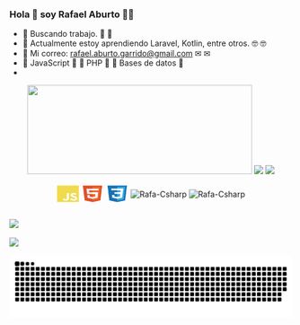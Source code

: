 ### Hola 👋 soy Rafael Aburto 👀👀

- 🔭 Buscando trabajo. 💪 💪
- 🌱 Actualmente estoy aprendiendo Laravel, Kotlin, entre otros. 🤓  🤓
- 💬 Mi correo: rafael.aburto.garrido@gmail.com ✉ ✉
- 💛 JavaScript 💛  💜 PHP 💜  💚 Bases de datos 💚
- 
<div align="center">
 
 <img style="width: 400px; height:159px;" src="https://github-readme-stats.vercel.app/api?username=Hachigud&theme=tokyonight&show_icons=true&hide_border=true&count_private=true">
 <img style="width: 400px;"  src="https://github-readme-streak-stats.herokuapp.com/?user=Hachigud&theme=tokyonight&hide_border=true"> 
 
 <img src="https://github-readme-stats.vercel.app/api/top-langs/?username=Hachigud&theme=tokyonight&show_icons=true&hide_border=true&layout=compact" >
</div>



  <div align="center" style="display: inline_block"><br>
  <img align="center" alt="Rafa-Js" height="30" width="40" src="https://raw.githubusercontent.com/devicons/devicon/master/icons/javascript/javascript-plain.svg">
  <img align="center" alt="Rafa-HTML" height="30" width="40" src="https://raw.githubusercontent.com/devicons/devicon/master/icons/html5/html5-original.svg">
  <img align="center" alt="Rafa-CSS" height="30" width="40" src="https://raw.githubusercontent.com/devicons/devicon/master/icons/css3/css3-original.svg">
  <img align="center" alt="Rafa-Csharp" height="30" width="40" src="https://cdn.jsdelivr.net/gh/devicons/devicon/icons/cplusplus/cplusplus-original.svg">
    <img align="center" alt="Rafa-Csharp" height="30" width="40" src="https://cdn.jsdelivr.net/gh/devicons/devicon/icons/mysql/mysql-original.svg">
</div>
  
  ##
  
  <div> 
         <a href="https://www.linkedin.com/in/rafael-aburto-garrido-3b00ab223/" target="_blank"><img src="https://img.shields.io/badge/Linkedin-FF0000?style=for-the-badge&logo=linkedin&logoColor=white" target="_blank"></a>

  <a href = "mailto:rafael.aburto.garrido@gmail.com"><img src="https://img.shields.io/badge/-Gmail-%23333?style=for-the-badge&logo=gmail&logoColor=white" target="_blank"></a>
  
<picture>
  <source media="(prefers-color-scheme: dark)" srcset="https://raw.githubusercontent.com/hachigud/hachigud/output/github-contribution-grid-snake-dark.svg">
  <source media="(prefers-color-scheme: light)" srcset="https://raw.githubusercontent.com/hachigud/hachigud/output/github-contribution-grid-snake.svg">
  <img alt="github contribution grid snake animation" src="https://raw.githubusercontent.com/hachigud/hachigud/output/github-contribution-grid-snake.svg">
</picture>
    </div>
